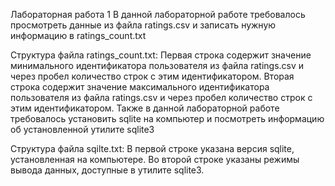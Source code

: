 Лабораторная работа 1
В данной лабораторной работе требовалось просмотреть данные из файла ratings.csv и записать нужную информацию в ratings_count.txt

Структура файла ratings_count.txt:
Первая строка содержит значение минимального идентификатора пользователя из файла ratings.csv и через пробел количество строк с этим идентификатором.
Вторая строка содержит значение максимального идентификатора пользователя из файла ratings.csv и через пробел количество строк с этим идентификатором.
Также в данной лабораторной работе требовалось установить sqlite на компьютер и посмотреть информацию об установленной утилите sqlite3

Структура файла sqilte.txt:
В первой строке указана версия sqlite, установленная на компьютере.
Во второй строке указаны режимы вывода данных, доступные в утилите sqlite3.